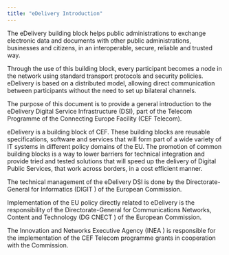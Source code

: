 ```yaml
---
title: "eDelivery Introduction"
---
```


The eDelivery building block helps public administrations to exchange electronic data and documents with other public administrations, businesses and citizens, in an interoperable, secure, reliable and trusted way.

Through the use of this building block, every participant becomes a node in the network using standard transport protocols and security policies. eDelivery is based on a distributed model, allowing direct communication between participants without the need to set up bilateral channels.

The purpose of this document is to provide a general introduction to the eDelivery Digital Service Infrastructure (DSI), part of the Telecom Programme of the Connecting Europe Facility (CEF Telecom).

eDelivery is a building block of CEF. These building blocks are reusable specifications, software and services that will form part of a wide variety of IT systems in different policy domains of the EU.
The promotion of common building blocks is a way to lower barriers for technical integration and provide tried and tested solutions that will speed up the delivery of Digital Public Services, that work across borders, in a cost efficient manner.

The technical management of the eDelivery DSI is done by the Directorate- General for Informatics (DIGIT ) of the European Commission.

Implementation of the EU policy directly related to eDelivery is the responsibility of the Directorate-General for Communications Networks, Content and Technology (DG CNECT ) of the European Commission.

The Innovation and Networks Executive Agency (INEA ) is responsible for the implementation of the CEF Telecom programme grants in cooperation with the Commission.

